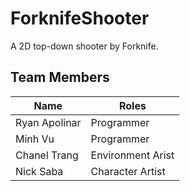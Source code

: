 # ForknifeShooter
A 2D top-down shooter by Forknife.
## Team Members
| Name			| Roles 		|
| ------------- | ------------- |
| Ryan Apolinar | Programmer  		|
| Minh Vu  		| Programmer  		|
| Chanel Trang	| Environment Arist |
| Nick Saba		| Character Artist  |